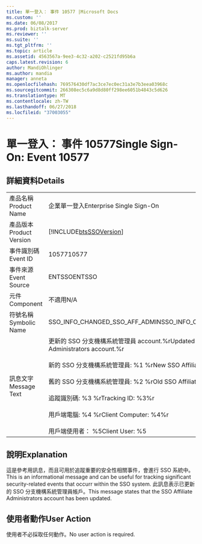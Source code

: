 ```yaml
---
title: 單一登入： 事件 10577 |Microsoft Docs
ms.custom: ''
ms.date: 06/08/2017
ms.prod: biztalk-server
ms.reviewer: ''
ms.suite: ''
ms.tgt_pltfrm: ''
ms.topic: article
ms.assetid: 4563567a-9ee3-4c32-a202-c2521fd95b6a
caps.latest.revision: 6
author: MandiOhlinger
ms.author: mandia
manager: anneta
ms.openlocfilehash: 769576430df7ac3ce7ec0ec31a3e7b3eea03968c
ms.sourcegitcommit: 266308ec5c6a9d8d80ff298ee6051b4843c5d626
ms.translationtype: MT
ms.contentlocale: zh-TW
ms.lasthandoff: 06/27/2018
ms.locfileid: "37003055"
---
```

# <a name="single-sign-on-event-10577"></a><span data-ttu-id="a0a28-102">單一登入： 事件 10577</span><span class="sxs-lookup"><span data-stu-id="a0a28-102">Single Sign-On: Event 10577</span></span>
## <a name="details"></a><span data-ttu-id="a0a28-103">詳細資料</span><span class="sxs-lookup"><span data-stu-id="a0a28-103">Details</span></span>  
  
|                 |                                                                                                                                                                                                                                                   |
|-----------------|---------------------------------------------------------------------------------------------------------------------------------------------------------------------------------------------------------------------------------------------------|
|  <span data-ttu-id="a0a28-104">產品名稱</span><span class="sxs-lookup"><span data-stu-id="a0a28-104">Product Name</span></span>   |                                                                                                             <span data-ttu-id="a0a28-105">企業單一登入</span><span class="sxs-lookup"><span data-stu-id="a0a28-105">Enterprise Single Sign-On</span></span>                                                                                                             |
| <span data-ttu-id="a0a28-106">產品版本</span><span class="sxs-lookup"><span data-stu-id="a0a28-106">Product Version</span></span> |                                                                                            [!INCLUDE[btsSSOVersion](../includes/btsssoversion-md.md)]                                                                                             |
|    <span data-ttu-id="a0a28-107">事件識別碼</span><span class="sxs-lookup"><span data-stu-id="a0a28-107">Event ID</span></span>     |                                                                                                                       <span data-ttu-id="a0a28-108">10577</span><span class="sxs-lookup"><span data-stu-id="a0a28-108">10577</span></span>                                                                                                                       |
|  <span data-ttu-id="a0a28-109">事件來源</span><span class="sxs-lookup"><span data-stu-id="a0a28-109">Event Source</span></span>   |                                                                                                                      <span data-ttu-id="a0a28-110">ENTSSO</span><span class="sxs-lookup"><span data-stu-id="a0a28-110">ENTSSO</span></span>                                                                                                                       |
|    <span data-ttu-id="a0a28-111">元件</span><span class="sxs-lookup"><span data-stu-id="a0a28-111">Component</span></span>    |                                                                                                                        <span data-ttu-id="a0a28-112">不適用</span><span class="sxs-lookup"><span data-stu-id="a0a28-112">N/A</span></span>                                                                                                                        |
|  <span data-ttu-id="a0a28-113">符號名稱</span><span class="sxs-lookup"><span data-stu-id="a0a28-113">Symbolic Name</span></span>  |                                                                                                          <span data-ttu-id="a0a28-114">SSO_INFO_CHANGED_SSO_AFF_ADMIN</span><span class="sxs-lookup"><span data-stu-id="a0a28-114">SSO_INFO_CHANGED_SSO_AFF_ADMIN</span></span>                                                                                                           |
|  <span data-ttu-id="a0a28-115">訊息文字</span><span class="sxs-lookup"><span data-stu-id="a0a28-115">Message Text</span></span>   | <span data-ttu-id="a0a28-116">更新的 SSO 分支機構系統管理員 account.%r</span><span class="sxs-lookup"><span data-stu-id="a0a28-116">Updated SSO Affiliate Administrators account.%r</span></span><br /><br /> <span data-ttu-id="a0a28-117">新的 SSO 分支機構系統管理員: %1 %r</span><span class="sxs-lookup"><span data-stu-id="a0a28-117">New SSO Affiliate Administrators: %1%r</span></span><br /><br /> <span data-ttu-id="a0a28-118">舊的 SSO 分支機構系統管理員: %2 %r</span><span class="sxs-lookup"><span data-stu-id="a0a28-118">Old SSO Affiliate Administrators: %2%r</span></span><br /><br /> <span data-ttu-id="a0a28-119">追蹤識別碼: %3 %r</span><span class="sxs-lookup"><span data-stu-id="a0a28-119">Tracking ID: %3%r</span></span><br /><br /> <span data-ttu-id="a0a28-120">用戶端電腦: %4 %r</span><span class="sxs-lookup"><span data-stu-id="a0a28-120">Client Computer: %4%r</span></span><br /><br /> <span data-ttu-id="a0a28-121">用戶端使用者： %5</span><span class="sxs-lookup"><span data-stu-id="a0a28-121">Client User: %5</span></span> |
  
## <a name="explanation"></a><span data-ttu-id="a0a28-122">說明</span><span class="sxs-lookup"><span data-stu-id="a0a28-122">Explanation</span></span>  
 <span data-ttu-id="a0a28-123">這是參考用訊息，而且可用於追蹤重要的安全性相關事件，會進行 SSO 系統中。</span><span class="sxs-lookup"><span data-stu-id="a0a28-123">This is an informational message and can be useful for tracking significant security-related events that occurr within the SSO system.</span></span> <span data-ttu-id="a0a28-124">此訊息表示已更新的 SSO 分支機構系統管理員帳戶。</span><span class="sxs-lookup"><span data-stu-id="a0a28-124">This message states that the SSO Affiliate Administrators account has been updated.</span></span>  
  
## <a name="user-action"></a><span data-ttu-id="a0a28-125">使用者動作</span><span class="sxs-lookup"><span data-stu-id="a0a28-125">User Action</span></span>  
 <span data-ttu-id="a0a28-126">使用者不必採取任何動作。</span><span class="sxs-lookup"><span data-stu-id="a0a28-126">No user action is required.</span></span>